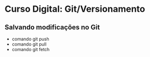 # Curso Digital: Git/Versionamento

## Salvando modificações no Git
* comando git push
* comando git pull
* comando git fetch

